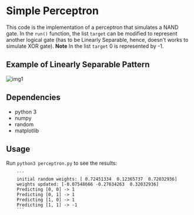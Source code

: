 # Simple Perceptron

This code is the implementation of a perceptron that simulates a NAND gate. In the ``run()`` function, the list ``target`` can be modified to represent another logical gate (has to be Linearly Separable, hence, doesn't works to simulate XOR gate).
**Note** In the list ``target`` 0 is represented by -1.

## Example of Linearly Separable Pattern
![img1](http://www.ece.utep.edu/research/webfuzzy/docs/kk-thesis/kk-thesis-html/img40.gif "Linearly Separable example")

## Dependencies
* python 3
* numpy
* random
* matplotlib

## Usage

Run ``python3 perceptron.py`` to see the results:

        ```
        initial random weights: [ 0.72451334  0.12365737  0.72032936]
        weights updated: [-0.07548666 -0.27634263  0.32032936]
        Predicting [0, 0] -> 1
        Predicting [0, 1] -> 1
        Predicting [1, 0] -> 1
        Predicting [1, 1] -> -1
        ```
